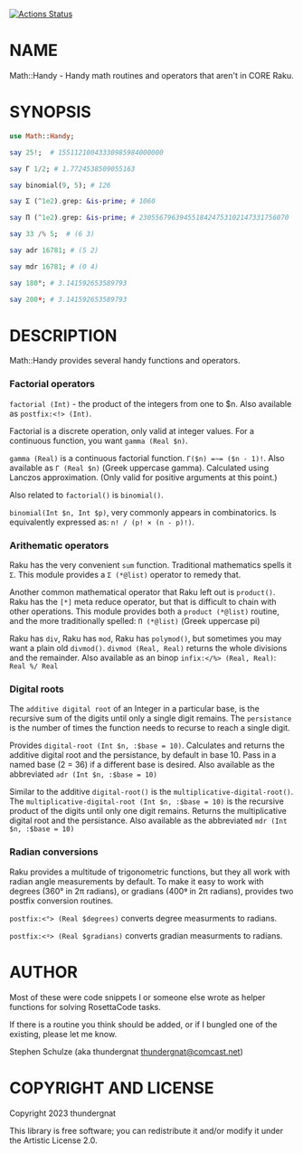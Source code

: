 [![Actions Status](https://github.com/thundergnat/Math-Handy/actions/workflows/test.yml/badge.svg)](https://github.com/thundergnat/Math-Handy/actions)

NAME
====

Math::Handy - Handy math routines and operators that aren't in CORE Raku.

SYNOPSIS
========

```raku
use Math::Handy;

say 25!;  # 15511210043330985984000000

say Γ 1/2; # 1.7724538509055163

say binomial(9, 5); # 126

say Σ (^1e2).grep: &is-prime; # 1060

say Π (^1e2).grep: &is-prime; # 2305567963945518424753102147331756070

say 33 /% 5;  # (6 3)

say adr 16781; # (5 2)

say mdr 16781; # (0 4)

say 180°; # 3.141592653589793

say 200ᵍ; # 3.141592653589793
```

DESCRIPTION
===========

Math::Handy provides several handy functions and operators.

### Factorial operators

`factorial (Int)` - the product of the integers from one to $n. Also available as `postfix:<!> (Int)`.

Factorial is a discrete operation, only valid at integer values. For a continuous function, you want `gamma (Real $n)`.

`gamma (Real)` is a continuous factorial function. `Γ($n) =~= ($n - 1)!`. Also available as `Γ (Real $n)` (Greek uppercase gamma). Calculated using Lanczos approximation. (Only valid for positive arguments at this point.)

Also related to `factorial()` is `binomial()`.

`binomial(Int $n, Int $p)`, very commonly appears in combinatorics. Is equivalently expressed as: `n! / (p! × (n - p)!)`.

### Arithematic operators

Raku has the very convenient `sum` function. Traditional mathematics spells it `Σ`. This module provides a `Σ (*@list)` operator to remedy that.

Another common mathematical operator that Raku left out is `product()`. Raku has the `[*]` meta reduce operator, but that is difficult to chain with other operations. This module provides both a `product (*@list)` routine, and the more traditionally spelled: `Π (*@list)` (Greek uppercase pi)

Raku has `div`, Raku has `mod`, Raku has `polymod()`, but sometimes you may want a plain old `divmod()`. `divmod (Real, Real)` returns the whole divisions and the remainder. Also available as an binop `infix:</%> (Real, Real)`: `Real %/ Real`

### Digital roots

The `additive digital root` of an Integer in a particular base, is the recursive sum of the digits until only a single digit remains. The `persistance` is the number of times the function needs to recurse to reach a single digit.

Provides `digital-root (Int $n, :$base = 10)`. Calculates and returns the additive digital root and the persistance, by default in base 10. Pass in a named base (2 = 36) if a different base is desired. Also available as the abbreviated `adr (Int $n, :$base = 10)`

Similar to the additive `digital-root()` is the `multiplicative-digital-root()`. The `multiplicative-digital-root (Int $n, :$base = 10)` is the recursive product of the digits until only one digit remains. Returns the multiplicative digital root and the persistance. Also available as the abbreviated `mdr (Int $n, :$base = 10)`

### Radian conversions

Raku provides a multitude of trigonometric functions, but they all work with radian angle measurements by default. To make it easy to work with degrees (360° in 2π radians), or gradians (400ᵍ in 2π radians), provides two postfix conversion routines.

`postfix:<°> (Real $degrees)` converts degree measurments to radians.

`postfix:<ᵍ> (Real $gradians)` converts gradian measurments to radians.

AUTHOR
======

Most of these were code snippets I or someone else wrote as helper functions for solving RosettaCode tasks.

If there is a routine you think should be added, or if I bungled one of the existing, please let me know.

Stephen Schulze (aka thundergnat <thundergnat@comcast.net>)

COPYRIGHT AND LICENSE
=====================

Copyright 2023 thundergnat

This library is free software; you can redistribute it and/or modify it under the Artistic License 2.0.

